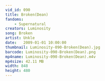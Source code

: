 ```yaml
---
vid_id: 090
title: Broken(Dean)
fandoms:
    - Supernatural
creators: Luminosity
song: Broken
artist: Unkle
date:   2009-01-01 10:00:00
thumbnail: Luminosity-090-Broken(Dean).jpg
barcode: Luminosity-090-Broken(Dean).png
mp4name: Luminosity-090-Broken(Dean).m4v
mp4size: 42.11 MB
width: 848
height: 480
---
```




